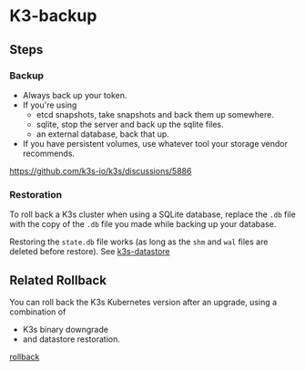 # K3-backup


## Steps

### Backup
* Always back up your token.
* If you're using 
  * etcd snapshots, take snapshots and back them up somewhere. 
  * sqlite, stop the server and back up the sqlite files. 
  * an external database, back that up.
* If you have persistent volumes, use whatever tool your storage vendor recommends.

https://github.com/k3s-io/k3s/discussions/5886


### Restoration

To roll back a K3s cluster when using a SQLite database, replace the `.db` file with the copy of the `.db` file you made while backing up your database.

Restoring the `state.db` file works (as long as the `shm` and `wal` files are deleted before restore).
See [k3s-datastore](k3s-datastore-sqlite.md)

## Related Rollback

You can roll back the K3s Kubernetes version after an upgrade, using a combination of
  * K3s binary downgrade 
  * and datastore restoration.

[rollback](https://docs.k3s.io/upgrades/roll-back)
